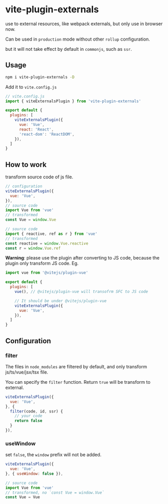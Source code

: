 # vite-plugin-externals

use to external resources, like webpack externals, but only use in browser now.

Can be used in `production` mode without other `rollup` configuration.

but it will not take effect by default in `commonjs`, such as `ssr`.

## Usage

```bash
npm i vite-plugin-externals -D
```

Add it to `vite.config.js`

```js
// vite.config.js
import { viteExternalsPlugin } from 'vite-plugin-externals'

export default {
  plugins: [
    viteExternalsPlugin({
      vue: 'Vue',
      react: 'React',
      'react-dom': 'ReactDOM',
    }),
  ]
}
```
## How to work

transform source code of js file.

```js
// configuration
viteExternalsPlugin({
  vue: 'Vue',
}),
// source code
import Vue from 'vue'
// transformed
const Vue = window.Vue

// source code
import { reactive, ref as r } from 'vue'
// transformed
const reactive = window.Vue.reactive
const r = window.Vue.ref
```

**Warning**: please use the plugin after converting to JS code, because the plugin only transform JS code. Eg.

```js
import vue from '@vitejs/plugin-vue'

export default {
  plugins: [
    vue(), // @vitejs/plugin-vue will transofrm SFC to JS code

    // It should be under @vitejs/plugin-vue
    viteExternalsPlugin({
      vue: 'Vue',
    }),
  ]
}
```

## Configuration

### filter

The files in `node_modules` are filtered by default, and only transform js/ts/vue/jsx/tsx file.

You can specify the `filter` function. Return `true` will be transform to external.

```js
viteExternalsPlugin({
  vue: 'Vue',
}, {
  filter(code, id, ssr) {
    // your code
    return false
  }
}),
```

### useWindow

set `false`, the `window` prefix will not be added.

```js
viteExternalsPlugin({
  vue: 'Vue',
}, { useWindow: false }),

// source code
import Vue from 'vue'
// transformed, no `const Vue = window.Vue`
const Vue = Vue
```
